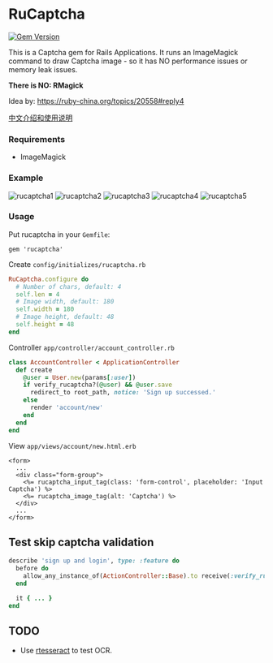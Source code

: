 # RuCaptcha

[![Gem Version](https://badge.fury.io/rb/rucaptcha.svg)](https://badge.fury.io/rb/rucaptcha)

This is a Captcha gem for Rails Applications. It runs an ImageMagick command to draw Captcha image - so it has NO performance issues or memory leak issues.

**There is NO: RMagick**

Idea by: https://ruby-china.org/topics/20558#reply4

[中文介绍和使用说明](https://ruby-china.org/topics/27832)

### Requirements

- ImageMagick

### Example

![rucaptcha1](https://cloud.githubusercontent.com/assets/5518/10726119/a844dfce-7c0b-11e5-99c3-a818f3ef3dd2.png) ![rucaptcha2](https://cloud.githubusercontent.com/assets/5518/10747608/2f2f5f10-7c92-11e5-860b-914db5695a57.png) ![rucaptcha3](https://cloud.githubusercontent.com/assets/5518/10747609/2f5bbac4-7c92-11e5-8192-4aa5dfb025b7.png) ![rucaptcha4](https://cloud.githubusercontent.com/assets/5518/10747611/2f7c6a12-7c92-11e5-8730-de7295b36dd6.png) ![rucaptcha5](https://cloud.githubusercontent.com/assets/5518/10747610/2f7a9d86-7c92-11e5-911a-44596c9aeef5.png)



### Usage

Put rucaptcha in your `Gemfile`:

```
gem 'rucaptcha'
```

Create `config/initializes/rucaptcha.rb`

```rb
RuCaptcha.configure do
  # Number of chars, default: 4
  self.len = 4
  # Image width, default: 180
  self.width = 180
  # Image height, default: 48
  self.height = 48
end
```

Controller `app/controller/account_controller.rb`

```rb
class AccountController < ApplicationController
  def create
    @user = User.new(params[:user])
    if verify_rucaptcha?(@user) && @user.save
      redirect_to root_path, notice: 'Sign up successed.'
    else
      render 'account/new'
    end
  end
end
```

View `app/views/account/new.html.erb`

```erb
<form>
  ...
  <div class="form-group">
    <%= rucaptcha_input_tag(class: 'form-control', placeholder: 'Input Captcha') %>
    <%= rucaptcha_image_tag(alt: 'Captcha') %>
  </div>
  ...
</form>
```

## Test skip captcha validation

```rb
describe 'sign up and login', type: :feature do
  before do
    allow_any_instance_of(ActionController::Base).to receive(:verify_rucaptcha?).and_return(true)
  end

  it { ... }
end
```

## TODO

- Use [rtesseract](https://github.com/dannnylo/rtesseract) to test OCR.

